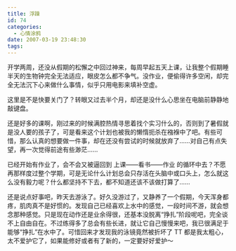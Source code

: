 ```yaml
---
title: 浮躁
id: 74
categories:
  - 心情涂鸦
date: 2007-03-19 23:48:30
tags:
---
```


开学两周，还没从假期的松懈之中回过神来，每周早起五天上课，让我整个假期睡半天的生物钟完全无法适应，眼皮怎么都不争气。没作业，便偷得许多空闲，却完全无法沉下心来做什么事情，似乎只用电影来填补空虚。

这里是不是快要关门了？转眼又过去半个月，却还是没什么心思坐在电脑前静静地敲键盘。

还是好多的课啊，刚过来的时候满腔热情寻思着找个实习什么的，否则到了暑假就是没人要的孩子了，可是看来这个计划也被我的懒惰扼杀在襁褓中了吧。有些可惜，那么认真的想要做一件事，却在还没有尝试的时候就放弃了……对自己有点失望，再一次觉得前途有些渺茫……

已经开始有作业了，会不会又被逼回到 上课——看书——作业 的循环中去？不愿再那样度过整个学期，可是无论什么计划总会只存活在头脑中或口头上，怎么就这么没有毅力呢？什么都坚持不下去，都不知道还该不该做打算了……

还是说点好事吧，昨天去游泳了。好久没游过了，又静养了一个假期，今天浑身都疼，肌肉真不是好惯的。发现自己已经喜欢上水中的感觉，一段时间不游，就会想念那种感觉。只是现在动作还是业余得很，还基本没脱离“挣扎”阶段呢吧，完全谈不上自由自在。不过练得多了总会有些长进，就让它自己慢慢来吧，我已很满足于能够“挣扎”在水中了。可惜回来才发现我的泳镜竟然被折坏了 TT 都是我太粗心，太不爱护它了，如果能修好或者有了新的，一定要好好爱护～
